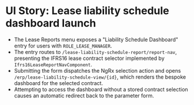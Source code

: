 # UI Story: Lease liability schedule dashboard launch

* The Lease Reports menu exposes a "Liability Schedule Dashboard" entry for
  users with `ROLE_LEASE_MANAGER`.
* The entry routes to `/lease-liability-schedule-report/report-nav`, presenting
  the IFRS16 lease contract selector implemented by
  `Ifrs16LeaseReportNavComponent`.
* Submitting the form dispatches the NgRx selection action and opens
  `/erp/lease-liability-schedule-view/{id}`, which renders the bespoke
  dashboard for the selected contract.
* Attempting to access the dashboard without a stored contract selection causes
  an automatic redirect back to the parameter form.
